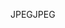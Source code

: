 <span data-ttu-id="e20fa-101">JPEG</span><span class="sxs-lookup"><span data-stu-id="e20fa-101">JPEG</span></span>